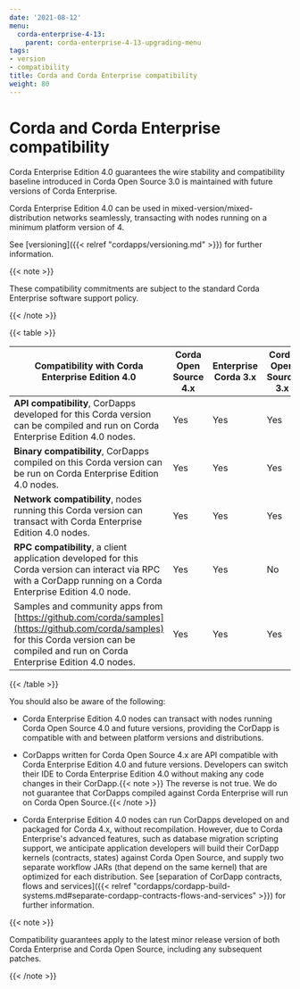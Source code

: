 ```yaml
---
date: '2021-08-12'
menu:
  corda-enterprise-4-13:
    parent: corda-enterprise-4-13-upgrading-menu
tags:
- version
- compatibility
title: Corda and Corda Enterprise compatibility
weight: 80
---
```



# Corda and Corda Enterprise compatibility

Corda Enterprise Edition 4.0 guarantees the wire stability and compatibility baseline introduced in Corda Open Source 3.0
is maintained with future versions of Corda Enterprise.

Corda Enterprise Edition 4.0 can be used in mixed-version/mixed-distribution networks seamlessly, transacting with nodes running on a minimum platform version of 4.

See [versioning]({{< relref "cordapps/versioning.md" >}}) for further information.


{{< note >}}

These compatibility commitments are subject to the standard Corda Enterprise software support policy.

{{< /note >}}

{{< table >}}

|Compatibility with Corda Enterprise Edition 4.0|Corda Open Source 4.x|Enterprise Corda 3.x|Corda Open Source 3.x|
|-------------------------------------------------|-------------|-----------------------|---------------|
|**API compatibility**, CorDapps developed for this Corda version can be compiled and run on Corda Enterprise Edition 4.0 nodes.|Yes|Yes|Yes|
|**Binary compatibility**, CorDapps compiled on this Corda version can be run on Corda Enterprise Edition 4.0 nodes.|Yes|Yes|Yes|
|**Network compatibility**, nodes running this Corda version can transact with Corda Enterprise Edition 4.0 nodes.|Yes|Yes|Yes|
|**RPC compatibility**, a client application developed for this Corda version can interact via RPC with a CorDapp running on a Corda Enterprise Edition 4.0 node.|Yes|Yes|No|
|Samples and community apps from [https://github.com/corda/samples](https://github.com/corda/samples) for this Corda version can be compiled and run on Corda Enterprise Edition 4.0 nodes.|Yes|Yes|Yes|

{{< /table >}}

You should also be aware of the following:

* Corda Enterprise Edition 4.0 nodes can transact with nodes running Corda Open Source 4.0 and future versions, providing the CorDapp is compatible with and between platform versions and distributions.

* CorDapps written for Corda Open Source 4.x are API compatible with Corda Enterprise Edition 4.0 and future versions.
  Developers can switch their IDE to Corda Enterprise Edition 4.0 without making any code changes in their CorDapp.{{< note >}}
  The reverse is not true. We do not guarantee that CorDapps compiled against Corda Enterprise will run on Corda Open Source.{{< /note >}}

* Corda Enterprise Edition 4.0 nodes can run CorDapps developed on and packaged for Corda 4.x, without recompilation.
  However, due to Corda Enterprise's advanced features, such as database migration scripting support, we anticipate application developers
  will build their CorDapp kernels (contracts, states) against Corda Open Source, and supply two separate workflow JARs (that depend on the same kernel) that are optimized for each distribution. See [separation of CorDapp contracts, flows and services]({{< relref "cordapps/cordapp-build-systems.md#separate-cordapp-contracts-flows-and-services" >}}) for further information.

{{< note >}}

Compatibility guarantees apply to the latest minor release version of both Corda Enterprise and Corda Open Source, including any subsequent patches.

{{< /note >}}
